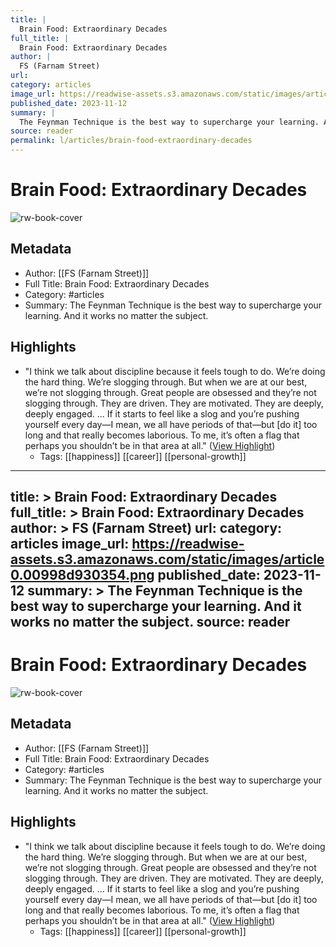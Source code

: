 ```yaml
---
title: |
  Brain Food: Extraordinary Decades
full_title: |
  Brain Food: Extraordinary Decades
author: |
  FS (Farnam Street)
url: 
category: articles
image_url: https://readwise-assets.s3.amazonaws.com/static/images/article0.00998d930354.png
published_date: 2023-11-12
summary: |
  The Feynman Technique is the best way to supercharge your learning. And it works no matter the subject.
source: reader
permalink: l/articles/brain-food-extraordinary-decades
---
```

# Brain Food: Extraordinary Decades

![rw-book-cover](https://readwise-assets.s3.amazonaws.com/static/images/article0.00998d930354.png)

## Metadata
- Author: [[FS (Farnam Street)]]
- Full Title: Brain Food: Extraordinary Decades
- Category: #articles
- Summary: The Feynman Technique is the best way to supercharge your learning. And it works no matter the subject.

## Highlights
- "I think we talk about discipline because it feels tough to do. We’re doing the hard thing. We’re slogging through. But when we are at our best, we’re not slogging through. Great people are obsessed and they’re not slogging through. They are driven. They are motivated. They are deeply, deeply engaged. ... If it starts to feel like a slog and you’re pushing yourself every day—I mean, we all have periods of that—but [do it] too long and that really becomes laborious. To me, it’s often a flag that perhaps you shouldn’t be in that area at all." ([View Highlight](https://read.readwise.io/read/01hf6vtvv35thshp2gtqwg7w60))
    - Tags: [[happiness]] [[career]] [[personal-growth]] 


---
title: >
  Brain Food: Extraordinary Decades
full_title: >
  Brain Food: Extraordinary Decades
author: >
  FS (Farnam Street)
url: 
category: articles
image_url: https://readwise-assets.s3.amazonaws.com/static/images/article0.00998d930354.png
published_date: 2023-11-12
summary: >
  The Feynman Technique is the best way to supercharge your learning. And it works no matter the subject.
source: reader
---
# Brain Food: Extraordinary Decades

![rw-book-cover](https://readwise-assets.s3.amazonaws.com/static/images/article0.00998d930354.png)

## Metadata
- Author: [[FS (Farnam Street)]]
- Full Title: Brain Food: Extraordinary Decades
- Category: #articles
- Summary: The Feynman Technique is the best way to supercharge your learning. And it works no matter the subject.

## Highlights
- "I think we talk about discipline because it feels tough to do. We’re doing the hard thing. We’re slogging through. But when we are at our best, we’re not slogging through. Great people are obsessed and they’re not slogging through. They are driven. They are motivated. They are deeply, deeply engaged. ... If it starts to feel like a slog and you’re pushing yourself every day—I mean, we all have periods of that—but [do it] too long and that really becomes laborious. To me, it’s often a flag that perhaps you shouldn’t be in that area at all." ([View Highlight](https://read.readwise.io/read/01hf6vtvv35thshp2gtqwg7w60))
    - Tags: [[happiness]] [[career]] [[personal-growth]] 


